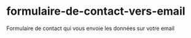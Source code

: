 # formulaire-de-contact-vers-email
Formulaire de contact qui vous envoie les données sur votre email 
